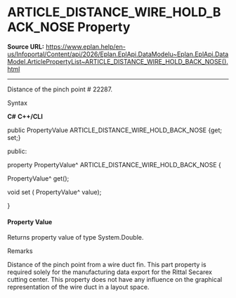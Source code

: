 # ARTICLE_DISTANCE_WIRE_HOLD_BACK_NOSE Property

**Source URL:** https://www.eplan.help/en-us/Infoportal/Content/api/2026/Eplan.EplApi.DataModelu~Eplan.EplApi.DataModel.ArticlePropertyList~ARTICLE_DISTANCE_WIRE_HOLD_BACK_NOSE().html

---

Distance of the pinch point # 22287.

Syntax

**C#**
**C++/CLI**


public PropertyValue ARTICLE_DISTANCE_WIRE_HOLD_BACK_NOSE {get; set;}

public:

property PropertyValue^ ARTICLE_DISTANCE_WIRE_HOLD_BACK_NOSE {

   PropertyValue^ get();

   void set (    PropertyValue^ value);

}


#### Property Value

Returns property value of type System.Double.

Remarks

Distance of the pinch point from a wire duct fin. This part property is required solely for the manufacturing data export for the Rittal Secarex cutting center. This property does not have any influence on the graphical representation of the wire duct in a layout space.
